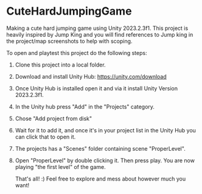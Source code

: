 # CuteHardJumpingGame
Making a cute hard jumping game using Unity 2023.2.3f1. 
This project is heavily inspired by Jump King and you will find references to Jump king in the project/map screenshots to help with scoping.

To open and playtest this project do the following steps:

1. Clone this project into a local folder.
2. Download and install Unity Hub: https://unity.com/download
3. Once Unity Hub is installed open it and via it install Unity Version 2023.2.3f1.
4. In the Unity hub press "Add" in the "Projects" category.
5. Chose "Add project from disk"
6. Wait for it to add it, and once it's in your project list in the Unity Hub you can click that to open it.
7. The projects has a "Scenes" folder containing scene "ProperLevel".
8. Open "ProperLevel" by double clicking it. Then press play. You are now playing "the first level" of the game.

   That's all! :) Feel free to explore and mess about however much you want! 

